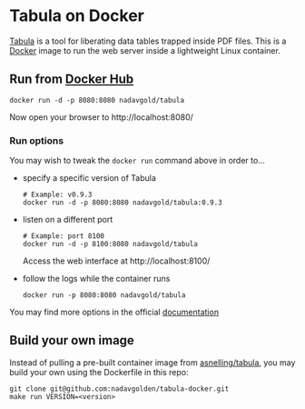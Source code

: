 # Tabula on Docker

[Tabula](http://tabula.technology/) is a tool for liberating data tables trapped inside PDF files. This is a [Docker](https://docker.com) image to run the web server inside a lightweight Linux container.

## Run from [Docker Hub](https://hub.docker.com/)

```
docker run -d -p 8080:8080 nadavgold/tabula
```

Now open your browser to http://localhost:8080/

### Run options

You may wish to tweak the `docker run` command above in order to...

- specify a specific version of Tabula

  ```
  # Example: v0.9.3
  docker run -d -p 8080:8080 nadavgold/tabula:0.9.3
  ```

- listen on a different port

  ```
  # Example: port 8100
  docker run -d -p 8100:8080 nadavgold/tabula
  ```

  Access the web interface at http://localhost:8100/

- follow the logs while the container runs

  ```
  docker run -p 8080:8080 nadavgold/tabula
  ```

You may find more options in the official [documentation](https://docs.docker.com/engine/reference/commandline/run/)

## Build your own image

Instead of pulling a pre-built container image from [asnelling/tabula](https://hub.docker.com/r/asnelling/tabula/), you may build your own using the Dockerfile in this repo:

```
git clone git@github.com:nadavgolden/tabula-docker.git
make run VERSION=<version>
```


